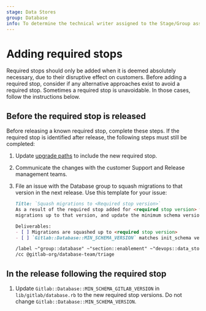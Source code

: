 ```yaml
---
stage: Data Stores
group: Database
info: To determine the technical writer assigned to the Stage/Group associated with this page, see https://about.gitlab.com/handbook/product/ux/technical-writing/#assignments
---
```


# Adding required stops

Required stops should only be added when it is deemed absolutely necessary, due to their
disruptive effect on customers. Before adding a required stop, consider if any
alternative approaches exist to avoid a required stop. Sometimes a required
stop is unavoidable. In those cases, follow the instructions below.

## Before the required stop is released

Before releasing a known required stop, complete these steps. If the required stop
is identified after release, the following steps must still be completed:

1. Update [upgrade paths](../../update/index.md#upgrade-paths) to include the new
   required stop.
1. Communicate the changes with the customer Support and Release management teams.
1. File an issue with the Database group to squash migrations to that version in the
   next release. Use this template for your issue:

   ```markdown
   Title: `Squash migrations to <Required stop version>`
   As a result of the required stop added for <required stop version> we should squash
   migrations up to that version, and update the minimum schema version.

   Deliverables:
   - [ ] Migrations are squashed up to <required stop version>
   - [ ] `Gitlab::Database::MIN_SCHEMA_VERSION` matches init_schema version

   /label ~"group::database" ~"section::enablement" ~"devops::data_stores" ~"Category:Database" ~"type::maintenance"
   /cc @gitlab-org/database-team/triage
   ```

## In the release following the required stop

1. Update `Gitlab::Database::MIN_SCHEMA_GITLAB_VERSION` in `lib/gitlab/database.rb` to the
   new required stop versions. Do not change `Gitlab::Database::MIN_SCHEMA_VERSION`.
